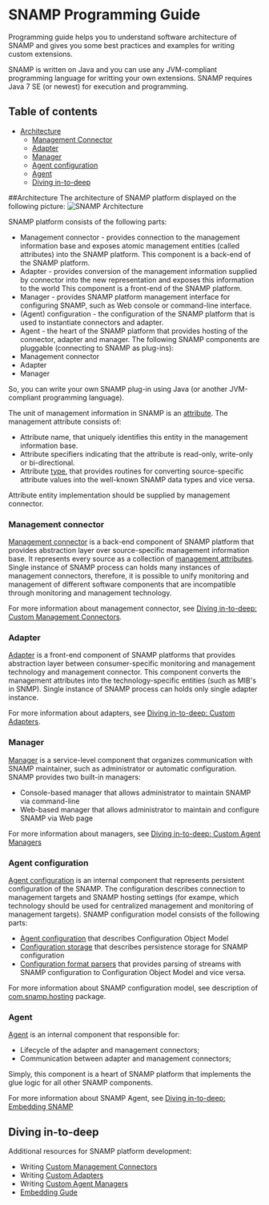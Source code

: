 # SNAMP Programming Guide
Programming guide helps you to understand software architecture of SNAMP and gives you some best practices and examples for writing custom extensions.

SNAMP is written on Java and you can use any JVM-compliant programming language for writting your own extensions. SNAMP requires Java 7 SE (or newest) for execution and programming.
## Table of contents
* [Architecture](#architecture)
  * [Management Connector](#management-connector)
  * [Adapter](#adapter)
  * [Manager](#manager)
  * [Agent configuration](#agent-configuration)
  * [Agent](#agent)
  * [Diving in-to-deep](#diving-in-to-deep)


##Architecture
The architecture of SNAMP platform displayed on the following picture:
![SNAMP Architecture](/images/architecture.png)

SNAMP platform consists of the following parts:
* Management connector - provides connection to the management information base and exposes
    atomic management entities (called attributes) into the SNAMP platform. This component is a back-end
    of the SNAMP platform.
* Adapter - provides conversion of the management information supplied by connector into the new
    representation and exposes this information to the world This component is a front-end of the
    SNAMP platform.
* Manager - provides SNAMP platform management interface for configuring SNAMP, such as Web console or
    command-line interface.
* (Agent) configuration - the configuration of the SNAMP platform that is used to instantiate
    connectors and adapter.
* Agent - the heart of the SNAMP platform that provides hosting of the connector, adapter and manager.
The following SNAMP components are pluggable (connecting to SNAMP as plug-ins):
* Management connector
* Adapter
* Manager

So, you can write your own SNAMP plug-in using Java (or another JVM-compliant programming language).

The unit of management information in SNAMP is an [attribute](/javadoc/com/snamp/connectors/AttributeMetadata.html). The management attribute consists of:
* Attribute name, that uniquely identifies this entity in the management information base.
* Attribute specifiers indicating that the attribute is read-only, write-only or bi-directional.
* Attribute [type](/javadoc/com/snamp/connectors/AttributeTypeInfo.html), that provides routines for converting source-specific attribute values into the well-known SNAMP data types and vice versa.

Attribute entity implementation should be supplied by management connector.


### Management connector
[Management connector](/javadoc/com/snamp/connectors/ManagementConnector.html) is a back-end component of SNAMP platform that provides abstraction layer over source-specific management information base. It represents every source as a collection of [management attributes](/javadoc/com/snamp/connectors/AttributeMetadata.html). Single instance of SNAMP process can holds many instances of management connectors, therefore, it is possible to unify monitoring and management of different software components that are incompatible through monitoring and management technology.

For more information about management connector, see [Diving in-to-deep: Custom Management Connectors](/custom-connector.html).
### Adapter
[Adapter](/javadoc/com/snamp/adapters/Adapter.html) is a front-end component of SNAMP platforms that provides abstraction layer between consumer-specific monitoring and management technology and management connector. This component converts the management attributes into the technology-specific entities (such as MIB's in SNMP). Single instance of SNAMP process can holds only single adapter instance.

For more information about adapters, see [Diving in-to-deep: Custom Adapters](/custom-adapter.html).
### Manager
[Manager](/javadoc/com/snamp/hosting/management/AgentManager.html) is a service-level component that organizes communication with SNAMP maintainer, such as administrator or automatic configuration. SNAMP provides two built-in managers:
* Console-based manager that allows administrator to maintain SNAMP via command-line
* Web-based manager that allows administrator to maintain and configure SNAMP via Web page

For more information about managers, see [Diving in-to-deep: Custom Agent Managers](/custom-manager.html)
### Agent configuration
[Agent configuration](/javadoc/com/snamp/hosting/AgentConfiguration.html) is an internal component that represents persistent configuration of the SNAMP. The configuration describes connection to management targets and SNAMP hosting settings (for exampe, which technology should be used for centralized management and monitoring of management targets). SNAMP configuration model consists of the following parts:
* [Agent configuration](/javadoc/com/snamp/hosting/AgentConfiguration.html) that describes Configuration Object Model
* [Configuration storage](/javadoc/com/snamp/hosting/AgentConfigurationStorage.html) that describes persistence storage for SNAMP configuration
* [Configuration format parsers](/javadoc/com/snamp/hosting/ConfigurationFormat.html) that provides parsing of streams with SNAMP configuration to Configuration Object Model and vice versa.

For more information about SNAMP configuration model, see description of [com.snamp.hosting](/javadoc/com/snamp/hosting/package-summary.html) package.


### Agent
[Agent](/javadoc/com/snamp/hosting/Agent.html) is an internal component that responsible for:
* Lifecycle of the adapter and management connectors;
* Communication between adapter and management connectors;

Simply, this component is a heart of SNAMP platform that implements the glue logic for all other SNAMP components. 

For more information about SNAMP Agent, see [Diving in-to-deep: Embedding SNAMP](/embedding.html)

## Diving in-to-deep
Additional resources for SNAMP platform development:
* Writing [Custom Management Connectors](/custom-connector.html)
* Writing [Custom Adapters](/custom-adapters.html)
* Writing [Custom Agent Managers](/custom-manager.html)
* [Embedding Gude](/embedding.html)
